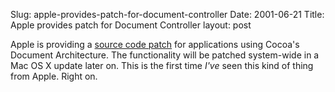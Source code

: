 Slug: apple-provides-patch-for-document-controller
Date: 2001-06-21
Title: Apple provides patch for Document Controller
layout: post

Apple is providing a <a href="http://developer.apple.com/qa/qa2001/qa1039.html">source code patch</a> for applications using Cocoa&#39;s Document Architecture. The functionality will be patched system-wide in a Mac OS X update later on. This is the first time <i>I&#39;ve</i> seen this kind of thing from Apple. Right on.
